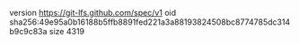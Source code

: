 version https://git-lfs.github.com/spec/v1
oid sha256:49e95a0b16188b5ffb8891fed221a3a88193824508bc8774785dc314b9c9c83a
size 4319
